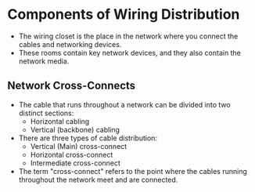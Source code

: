 # Components of Wiring Distribution
- The wiring closet is the place in the network where you connect the cables and networking devices. 
- These rooms contain key network devices, and they also contain the network media.

## Network Cross-Connects
- The cable that runs throughout a network can be divided into two distinct sections:
	- Horizontal cabling
	- Vertical (backbone) cabling
- There are three types of cable distribution:
	- Vertical (Main) cross-connect
	- Horizontal cross-connect
	- Intermediate cross-connect
- The term "cross-connect" refers to the point where the cables running throughout the network meet and are connected.

